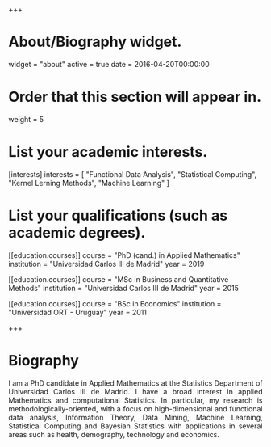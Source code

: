 +++
# About/Biography widget.
widget = "about"
active = true
date = 2016-04-20T00:00:00

# Order that this section will appear in.
weight = 5

# List your academic interests.
[interests]
  interests = [
    "Functional Data Analysis",
    "Statistical Computing",
    "Kernel Lerning Methods",
    "Machine Learning"
  ]

# List your qualifications (such as academic degrees).
[[education.courses]]
  course = "PhD (cand.) in Applied Mathematics"
  institution = "Universidad Carlos III de Madrid"
  year = 2019

[[education.courses]]
  course = "MSc in Business and Quantitative Methods"
  institution = "Universidad Carlos III de Madrid"
  year = 2015

[[education.courses]]
  course = "BSc in Economics"
  institution = "Universidad ORT - Uruguay"
  year = 2011
 
+++

# Biography

<DIV align="justify">
 I am a PhD candidate in Applied Mathematics at the Statistics Department of Universidad Carlos III de Madrid. I have a broad interest in applied Mathematics and computational Statistics. In particular, my research is methodologically-oriented, with a focus on high-dimensional and functional data analysis, Information Theory, Data Mining, Machine Learning, Statistical Computing and Bayesian Statistics with applications in several areas such as health, demography, technology and economics.
</DIV>
